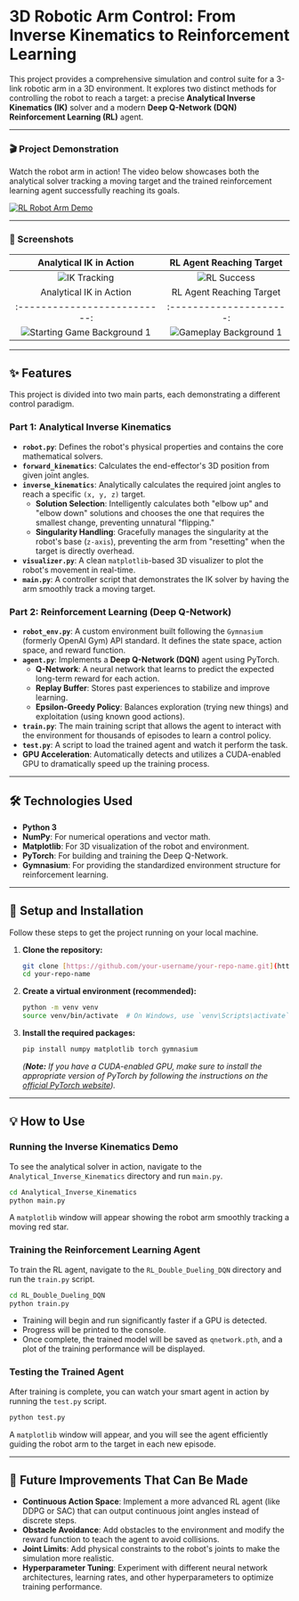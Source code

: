 # 3D Robotic Arm Control: From Inverse Kinematics to Reinforcement Learning

This project provides a comprehensive simulation and control suite for a 3-link robotic arm in a 3D environment. It explores two distinct methods for controlling the robot to reach a target: a precise **Analytical Inverse Kinematics (IK)** solver and a modern **Deep Q-Network (DQN) Reinforcement Learning (RL)** agent.

---

### 🎬 Project Demonstration

Watch the robot arm in action! The video below showcases both the analytical solver tracking a moving target and the trained reinforcement learning agent successfully reaching its goals.

[![RL Robot Arm Demo](https://img.youtube.com/vi/dQw4w9WgXcQ/0.jpg)](https://www.youtube.com/watch?v=dQw4w9WgXcQ "RL Robot Arm Demo")

---

### 📸 Screenshots

| Analytical IK in Action | RL Agent Reaching Target |
| :---------------------: | :----------------------: |
| ![IK Tracking](https://placehold.co/600x400/3498db/ffffff?text=IK+Tracking+Screenshot) | ![RL Success](https://placehold.co/600x400/2ecc71/ffffff?text=RL+Success+Screenshot) |
| Analytical IK in Action | RL Agent Reaching Target |
| :--------------------------: | :---------------------: |
| ![Starting Game Background 1](https://i.imgur.com/your_image_link_1.jpg) | ![Gameplay Background 1](https://i.imgur.com/your_image_link_2.jpg) |

---

## ✨ Features

This project is divided into two main parts, each demonstrating a different control paradigm.

### Part 1: Analytical Inverse Kinematics
- **`robot.py`**: Defines the robot's physical properties and contains the core mathematical solvers.
- **`forward_kinematics`**: Calculates the end-effector's 3D position from given joint angles.
- **`inverse_kinematics`**: Analytically calculates the required joint angles to reach a specific `(x, y, z)` target.
  - **Solution Selection**: Intelligently calculates both "elbow up" and "elbow down" solutions and chooses the one that requires the smallest change, preventing unnatural "flipping."
  - **Singularity Handling**: Gracefully manages the singularity at the robot's base (`z-axis`), preventing the arm from "resetting" when the target is directly overhead.
- **`visualizer.py`**: A clean `matplotlib`-based 3D visualizer to plot the robot's movement in real-time.
- **`main.py`**: A controller script that demonstrates the IK solver by having the arm smoothly track a moving target.

### Part 2: Reinforcement Learning (Deep Q-Network)
- **`robot_env.py`**: A custom environment built following the `Gymnasium` (formerly OpenAI Gym) API standard. It defines the state space, action space, and reward function.
- **`agent.py`**: Implements a **Deep Q-Network (DQN)** agent using PyTorch.
  - **Q-Network**: A neural network that learns to predict the expected long-term reward for each action.
  - **Replay Buffer**: Stores past experiences to stabilize and improve learning.
  - **Epsilon-Greedy Policy**: Balances exploration (trying new things) and exploitation (using known good actions).
- **`train.py`**: The main training script that allows the agent to interact with the environment for thousands of episodes to learn a control policy.
- **`test.py`**: A script to load the trained agent and watch it perform the task.
- **GPU Acceleration**: Automatically detects and utilizes a CUDA-enabled GPU to dramatically speed up the training process.

---

## 🛠️ Technologies Used

- **Python 3**
- **NumPy**: For numerical operations and vector math.
- **Matplotlib**: For 3D visualization of the robot and environment.
- **PyTorch**: For building and training the Deep Q-Network.
- **Gymnasium**: For providing the standardized environment structure for reinforcement learning.

---

## 🚀 Setup and Installation

Follow these steps to get the project running on your local machine.

1.  **Clone the repository:**
    ```bash
    git clone [https://github.com/your-username/your-repo-name.git](https://github.com/your-username/your-repo-name.git)
    cd your-repo-name
    ```

2.  **Create a virtual environment (recommended):**
    ```bash
    python -m venv venv
    source venv/bin/activate  # On Windows, use `venv\Scripts\activate`
    ```

3.  **Install the required packages:**
    ```bash
    pip install numpy matplotlib torch gymnasium
    ```
    *(**Note:** If you have a CUDA-enabled GPU, make sure to install the appropriate version of PyTorch by following the instructions on the [official PyTorch website](https://pytorch.org/get-started/locally/)).*

---

## 💡 How to Use

### Running the Inverse Kinematics Demo

To see the analytical solver in action, navigate to the `Analytical_Inverse_Kinematics` directory and run `main.py`.

```bash
cd Analytical_Inverse_Kinematics
python main.py
```
A `matplotlib` window will appear showing the robot arm smoothly tracking a moving red star.

### Training the Reinforcement Learning Agent

To train the RL agent, navigate to the `RL_Double_Dueling_DQN` directory and run the `train.py` script.

```bash
cd RL_Double_Dueling_DQN
python train.py
```
- Training will begin and run significantly faster if a GPU is detected.
- Progress will be printed to the console.
- Once complete, the trained model will be saved as `qnetwork.pth`, and a plot of the training performance will be displayed.

### Testing the Trained Agent

After training is complete, you can watch your smart agent in action by running the `test.py` script.

```bash
python test.py
```
A `matplotlib` window will appear, and you will see the agent efficiently guiding the robot arm to the target in each new episode.

---

## 🔮 Future Improvements That Can Be Made

- **Continuous Action Space**: Implement a more advanced RL agent (like DDPG or SAC) that can output continuous joint angles instead of discrete steps.
- **Obstacle Avoidance**: Add obstacles to the environment and modify the reward function to teach the agent to avoid collisions.
- **Joint Limits**: Add physical constraints to the robot's joints to make the simulation more realistic.
- **Hyperparameter Tuning**: Experiment with different neural network architectures, learning rates, and other hyperparameters to optimize training performance.
